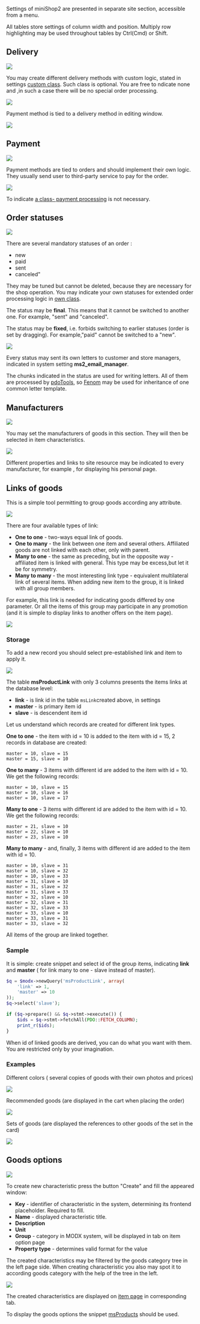 Settings of miniShop2 are presented in separate site section, accessible from a menu.

All tables store settings of column width and position.
Multiply row highlighting may be used throughout tables by Ctrl(Cmd) or Shift.

## Delivery

[![](https://file.modx.pro/files/0/3/d/03d43063bc5f0c15e2b59e7c75c646fbs.jpg)](https://file.modx.pro/files/0/3/d/03d43063bc5f0c15e2b59e7c75c646fb.png)

You may create different delivery methods with custom logic, stated in settings  [custom class][1].
Such class is optional. You are free to ndicate none and ,in such a case there will be no special order processing.

[![](https://file.modx.pro/files/e/d/5/ed56f7ddd5f45402442370885078d8a1s.jpg)](https://file.modx.pro/files/e/d/5/ed56f7ddd5f45402442370885078d8a1.png)

Payment method is tied to a delivery method in editing window.

[![](https://file.modx.pro/files/4/0/1/401f530864705bedb8bacb417db211das.jpg)](https://file.modx.pro/files/4/0/1/401f530864705bedb8bacb417db211da.png)

## Payment

[![](https://file.modx.pro/files/c/6/c/c6c4bb3c3a12ef7d3e94e15270eb59c8s.jpg)](https://file.modx.pro/files/c/6/c/c6c4bb3c3a12ef7d3e94e15270eb59c8.png)

Payment methods are tied to orders and should implement their own logic.
They usually send user to third-party service to pay for the order.

[![](https://file.modx.pro/files/c/a/0/ca0834e0e7b9154a9ae99593258bb400s.jpg)](https://file.modx.pro/files/c/a/0/ca0834e0e7b9154a9ae99593258bb400.png)

To indicate [a class- payment processing][6] is not necessary.

## Order statuses

[![](https://file.modx.pro/files/d/9/9/d992c108a175a6a63f20430d7a733725s.jpg)](https://file.modx.pro/files/d/9/9/d992c108a175a6a63f20430d7a733725.png)

There are several mandatory statuses of an order :

* new
* paid
* sent
* canceled"

They may be tuned but cannot be deleted, because they are necessary for the shop operation.
You may indicate your own statuses for extended order processing logic in [own class][2].

The status may be **final**. This means that it cannot be switched to another one.
For example, "sent" and "canceled".

The status may be **fixed**, i.e. forbids switching to earlier statuses (order is set by dragging).
For example,"paid" cannot be switched to a "new".

[![](https://file.modx.pro/files/3/b/d/3bd18550d15892a08eca767daa51036ds.jpg)](https://file.modx.pro/files/3/b/d/3bd18550d15892a08eca767daa51036d.png)

Every status may sent its own letters to customer and store managers, indicated in system setting **ms2_email_manager**.

The chunks indicated in the status are used for writing letters.
All of them are processed by [pdoTools][3], so [Fenom][4] may be used for inheritance of one common letter template.

## Manufacturers

[![](https://file.modx.pro/files/c/b/5/cb518b8ffa89e7aec3f4d794106b7f44s.jpg)](https://file.modx.pro/files/c/b/5/cb518b8ffa89e7aec3f4d794106b7f44.png)

You may set the manufacturers of goods in this section. They will then be selected in item characteristics.

[![](https://file.modx.pro/files/c/e/2/ce250f7e7270ba124ecb10c2da71fa70s.jpg)](https://file.modx.pro/files/c/e/2/ce250f7e7270ba124ecb10c2da71fa70.png)

Different properties and links to site resource may be indicated to every manufacturer, for example , for displaying his personal page.

## Links of goods

This is a simple tool permitting to group goods according any attribute.

[![](https://file.modx.pro/files/3/d/1/3d1110c391487d2eb6142a90b8abd1das.jpg)](https://file.modx.pro/files/3/d/1/3d1110c391487d2eb6142a90b8abd1da.png)

There are four available types of link:

* **One to one** - two-ways equal  link of goods.
* **One to many** - the link between one item and several others. Affiliated goods are not linked with each other, only with parent.
* **Many to one** - the same as preceding, but in the opposite way - affiliated item is linked with general. This type may be excess,but let it be for symmetry.
* **Many to many** - the most interesting link type - equivalent multilateral link of several items. When adding new item to the group, it is linked with all group members.

For example, this link is needed for indicating goods differed by one parameter.
Or all the items of this group may participate in any promotion (and it is simple to display links to another offers on the item page).

[![](https://file.modx.pro/files/0/a/8/0a8e6b14d03e9cd7aeac8a7f671de6b4s.jpg)](https://file.modx.pro/files/0/a/8/0a8e6b14d03e9cd7aeac8a7f671de6b4.png)

### Storage

To add a new record you should select pre-established link and item to apply it.

[![](https://file.modx.pro/files/5/7/e/57e122559c34bd8cbb1c3e30963d0a87s.jpg)](https://file.modx.pro/files/5/7/e/57e122559c34bd8cbb1c3e30963d0a87.png)

The table **msProductLink** with only 3 columns presents the items links at the database level:

* **link** - is link id in the table `msLink`created above, in settings
* **master** - is primary item id
* **slave** - is descendent item id

Let us understand which records are created for different link types.

**One to one** - the item with id = 10 is added to the item with id = 15,  2 records in database are created:

```
master = 10, slave = 15
master = 15, slave = 10
```

**One to many** -  3 items with different id are added to the item with id = 10. We get the following records:

```
master = 10, slave = 15
master = 10, slave = 16
master = 10, slave = 17
```

**Many to one** -  3 items with different id are added to the item with id = 10. We get the following records:

```
master = 21, slave = 10
master = 22, slave = 10
master = 23, slave = 10
```

**Many to many** - and, finally, 3 items with different id are added to the item with id = 10.

```
master = 10, slave = 31
master = 10, slave = 32
master = 10, slave = 33
master = 31, slave = 10
master = 31, slave = 32
master = 31, slave = 33
master = 32, slave = 10
master = 32, slave = 31
master = 32, slave = 33
master = 33, slave = 10
master = 33, slave = 31
master = 33, slave = 32
```

All items of the group are linked together.

### Sample

It is simple: create snippet and select id of the group items, indicating **link** and **master** ( for link many to one - slave instead of master).

```php
$q = $modx->newQuery('msProductLink', array(
    'link' => 1,
    'master' => 10
));
$q->select('slave');

if ($q->prepare() && $q->stmt->execute()) {
    $ids = $q->stmt->fetchAll(PDO::FETCH_COLUMN);
    print_r($ids);
}
```

When id of linked goods are derived, you can do what you want with them. You are restricted only by your imagination.

### Examples

Different colors ( several copies of goods with their own photos and prices)

[![](https://file.modx.pro/files/6/2/2/622ed477f81314619ccb842abb89a9d9s.jpg)](https://file.modx.pro/files/6/2/2/622ed477f81314619ccb842abb89a9d9.png)

Recommended goods (are displayed in the cart when placing the order)

[![](https://file.modx.pro/files/2/7/a/f/7afaeb1b0785680df6bd64466e3fa798_thumb.png)](https://file.modx.pro/files/2/7/a/f/7afaeb1b0785680df6bd64466e3fa798.png)

Sets of goods (are displayed the references to other goods of the set in the card)

[![](https://file.modx.pro/files/8/5/d/85dc782cee8d7e85dc02770b01cfe849s.jpg)](https://file.modx.pro/files/8/5/d/85dc782cee8d7e85dc02770b01cfe849.png)

## Goods options

[![](https://file.modx.pro/files/0/b/1/0b15183d616799496b2a24cec43106c9s.jpg)](https://file.modx.pro/files/0/b/1/0b15183d616799496b2a24cec43106c9.png)

To create new characteristic press the button "Create" and fill the appeared window:

* **Key** - identifier of characteristic in the system, determining its frontend placeholder. Required to fill.
* **Name** -  displayed characteristic title.
* **Description**
* **Unit**
* **Group** - category in MODX system, will be displayed in tab on item option page
* **Property type** - determines valid format for the value

The created characteristics may be filtered by the goods category tree in the left page side.
When creating characteristic you also may spot it to according goods category with the help of the tree in the left.

[![](https://file.modx.pro/files/e/c/6/ec68f57c854c4a7f0057c94d85ba62d0s.jpg)](https://file.modx.pro/files/e/c/6/ec68f57c854c4a7f0057c94d85ba62d0.png)

The created characteristics are displayed on [item page][5] in corresponding tab.

To display the goods options the snippet [msProducts][7] should be used.

[1]: /en/components/minishop2/03_Development/03_Services/03_Delivery.md
[2]: /en/components/minishop2/03_Development/03_Services/02_Order.md
[3]: /en/components/01_pdoTools
[4]: /en/components/01_pdoTools/03_Parser.md
[5]: /en/components/minishop2/01_Interface/02_Item.md
[6]: /en/components/minishop2/03_Development/03_Services/04_Payment.md
[7]: /en/components/minishop2/02_Snippets/01_msProducts.md
